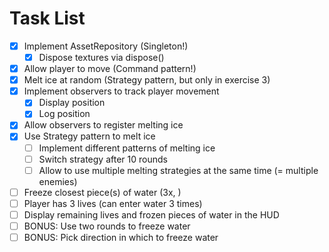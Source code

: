 # Task List

- [x] Implement AssetRepository (Singleton!)
  - [x] Dispose textures via dispose()
- [x] Allow player to move (Command pattern!)
- [x] Melt ice at random (Strategy pattern, but only in exercise 3)
- [x] Implement observers to track player movement
  - [x] Display position
  - [x] Log position
- [x] Allow observers to register melting ice
- [x] Use Strategy pattern to melt ice
  - [ ] Implement different patterns of melting ice
  - [ ] Switch strategy after 10 rounds
  - [ ] Allow to use multiple melting strategies at the same time (= multiple enemies)
- [ ] Freeze closest piece(s) of water (3x, <SPACE>)
- [ ] Player has 3 lives (can enter water 3 times)
- [ ] Display remaining lives and frozen pieces of water in the HUD
- [ ] BONUS: Use two rounds to freeze water
- [ ] BONUS: Pick direction in which to freeze water
